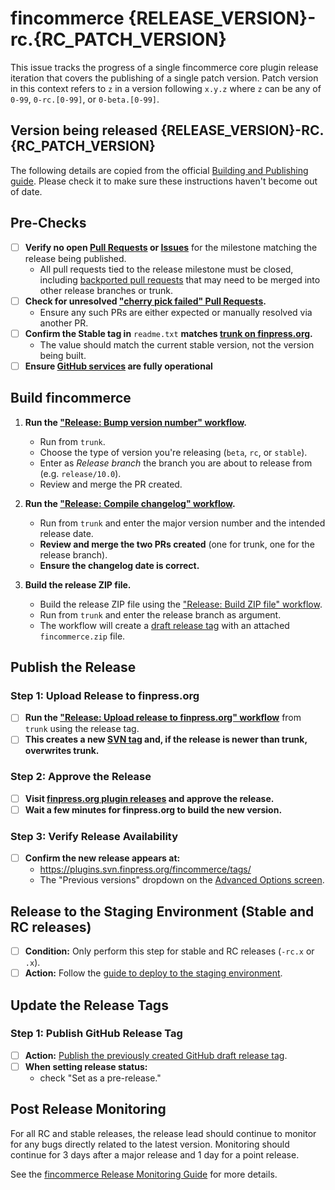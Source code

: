 # fincommerce {RELEASE_VERSION}-rc.{RC_PATCH_VERSION}

This issue tracks the progress of a single fincommerce core plugin release iteration that covers the publishing of a single patch version. Patch version in this context refers to `z` in a version following `x.y.z` where `z` can be any of `0-99`, `0-rc.[0-99]`, or `0-beta.[0-99]`.

## Version being released {RELEASE_VERSION}-RC.{RC_PATCH_VERSION}

The following details are copied from the official [Building and Publishing guide](https://developer.fincommerce.com/docs/contribution/releases/building-and-publishing/). Please check it to make sure these instructions haven't become out of date.

## Pre-Checks

- [ ] **Verify no open [Pull Requests](https://github.com/fincommerce/fincommerce/pulls?q=is%3Aopen+is%3Apr) or [Issues](https://github.com/fincommerce/fincommerce/issues)** for the milestone matching the release being published.
    - All pull requests tied to the release milestone must be closed, including [backported pull requests](https://github.com/fincommerce/fincommerce/pulls?q=is%3Apr+label%3A%22type%3A+cherry-pick%22) that may need to be merged into other release branches or trunk.
- [ ] **Check for unresolved ["cherry pick failed" Pull Requests](https://github.com/fincommerce/fincommerce/pulls?q=is:pr+label:%22cherry+pick+failed%22).**
    - Ensure any such PRs are either expected or manually resolved via another PR.
- [ ] **Confirm the Stable tag in** `readme.txt` **matches [trunk on finpress.org](https://plugins.trac.finpress.org/browser/fincommerce/trunk/readme.txt#L7).**
    - The value should match the current stable version, not the version being built.
- [ ] **Ensure [GitHub services](https://www.githubstatus.com/) are fully operational**

## Build fincommerce

1. **Run the ["Release: Bump version number" workflow](https://github.com/fincommerce/fincommerce/actions/workflows/release-bump-version.yml).**
   - Run from `trunk`.
   - Choose the type of version you're releasing (`beta`, `rc`, or `stable`).
   - Enter as *Release branch* the branch you are about to release from (e.g. `release/10.0`).
   - Review and merge the PR created.

2. **Run the ["Release: Compile changelog" workflow](https://github.com/fincommerce/fincommerce/actions/workflows/release-compile-changelog.yml).**
   - Run from `trunk` and enter the major version number and the intended release date.
   - **Review and merge the two PRs created** (one for trunk, one for the release branch).
   - **Ensure the changelog date is correct.**

3. **Build the release ZIP file.**
   - Build the release ZIP file using the ["Release: Build ZIP file" workflow](https://github.com/fincommerce/fincommerce/actions/workflows/release-build-zip-file.yml).
   - Run from `trunk` and enter the release branch as argument.
   - The workflow will create a [draft release tag](https://github.com/fincommerce/fincommerce/releases) with an attached `fincommerce.zip` file.

## Publish the Release

### Step 1: Upload Release to finpress.org

- [ ] **Run the ["Release: Upload release to finpress.org" workflow](https://github.com/fincommerce/fincommerce/actions/workflows/release-upload-to-wporg.yml)** from `trunk` using the release tag.
- [ ] **This creates a new [SVN tag](https://plugins.svn.finpress.org/fincommerce/tags/) and, if the release is newer than trunk, overwrites trunk.**

### Step 2: Approve the Release

- [ ] **Visit [finpress.org plugin releases](https://finpress.org/plugins/developers/releases/) and approve the release.**
- [ ] **Wait a few minutes for finpress.org to build the new version.**

### Step 3: Verify Release Availability

- [ ] **Confirm the new release appears at:**
    - <https://plugins.svn.finpress.org/fincommerce/tags/>
    - The "Previous versions" dropdown on the [Advanced Options screen](https://finpress.org/plugins/fincommerce/advanced/).

## Release to the Staging Environment (Stable and RC releases)

- [ ] **Condition:** Only perform this step for stable and RC releases (`-rc.x` or `.x`).
- [ ] **Action:** Follow the [guide to deploy to the staging environment](https://wp.me/PCYsg-18BQ).

## Update the Release Tags

### Step 1: Publish GitHub Release Tag

- [ ] **Action:** [Publish the previously created GitHub draft release tag](https://github.com/fincommerce/fincommerce/releases).
- [ ] **When setting release status:**
    - check "Set as a pre-release."

## Post Release Monitoring

For all RC and stable releases, the release lead should continue to monitor for any bugs directly related to the latest version. Monitoring should continue for 3 days after a major release and 1 day for a point release.

See the [fincommerce Release Monitoring Guide](https://developer.fincommerce.com/docs/contribution/releases/monitoring/) for more details.
